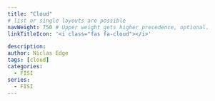 ```yaml
---
title: "Cloud"
# list or single layouts are possible
navWeight: 750 # Upper weight gets higher precedence, optional.
linkTitleIcon: '<i class="fas fa-cloud"></i>'

description:
author: Niclas Edge
tags: [cloud]
categories:
  - FISI
series:
  - FISI
---
```

